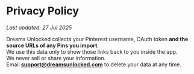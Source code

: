 # Privacy Policy  
_Last updated: 27 Jul 2025_

Dreams Unlocked collects your Pinterest username, OAuth token **and the source URLs of any Pins you import**.  
We use this data only to show those links back to you inside the app.  
We never sell or share your information.  
Email **support@dreamsunlocked.com** to delete your data at any time.
